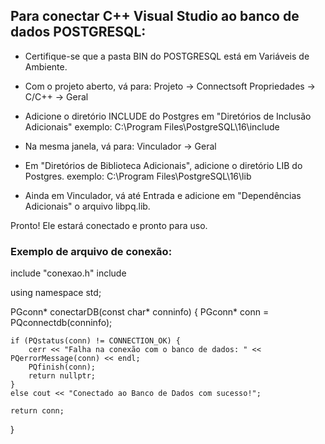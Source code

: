 ## Para conectar C++ Visual Studio ao banco de dados POSTGRESQL:

- Certifique-se que a pasta BIN do POSTGRESQL está em Variáveis de Ambiente.

- Com o projeto aberto, vá para:
Projeto -> Connectsoft Propriedades -> C/C++ -> Geral 

- Adicione o diretório INCLUDE do Postgres em "Diretórios de Inclusão Adicionais"
exemplo: C:\Program Files\PostgreSQL\16\include

- Na mesma janela, vá para:
Vinculador -> Geral

- Em "Diretórios de Biblioteca Adicionais", adicione o diretório LIB do Postgres.
exemplo: C:\Program Files\PostgreSQL\16\lib

- Ainda em Vinculador, vá até Entrada e adicione em "Dependências Adicionais" o arquivo libpq.lib.

Pronto! Ele estará conectado e pronto para uso.

### Exemplo de arquivo de conexão:

include "conexao.h"
include <iostream>

using namespace std;

PGconn* conectarDB(const char* conninfo) {
    PGconn* conn = PQconnectdb(conninfo);

    if (PQstatus(conn) != CONNECTION_OK) {
        cerr << "Falha na conexão com o banco de dados: " << PQerrorMessage(conn) << endl;
        PQfinish(conn);
        return nullptr;
    }
    else cout << "Conectado ao Banco de Dados com sucesso!";

    return conn;
}
